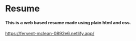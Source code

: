 # Resume
#### This is a web based resume made using plain html and css.
https://fervent-mclean-0892e6.netlify.app/
